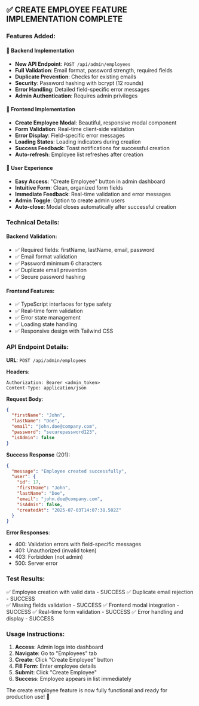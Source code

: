 ## ✅ CREATE EMPLOYEE FEATURE IMPLEMENTATION COMPLETE

### Features Added:

#### 🔧 **Backend Implementation**
- **New API Endpoint**: `POST /api/admin/employees`
- **Full Validation**: Email format, password strength, required fields
- **Duplicate Prevention**: Checks for existing emails
- **Security**: Password hashing with bcrypt (12 rounds)
- **Error Handling**: Detailed field-specific error messages
- **Admin Authentication**: Requires admin privileges

#### 🎨 **Frontend Implementation**
- **Create Employee Modal**: Beautiful, responsive modal component
- **Form Validation**: Real-time client-side validation
- **Error Display**: Field-specific error messages
- **Loading States**: Loading indicators during creation
- **Success Feedback**: Toast notifications for successful creation
- **Auto-refresh**: Employee list refreshes after creation

#### 🎯 **User Experience**
- **Easy Access**: "Create Employee" button in admin dashboard
- **Intuitive Form**: Clean, organized form fields
- **Immediate Feedback**: Real-time validation and error messages
- **Admin Toggle**: Option to create admin users
- **Auto-close**: Modal closes automatically after successful creation

### Technical Details:

#### Backend Validation:
- ✅ Required fields: firstName, lastName, email, password
- ✅ Email format validation
- ✅ Password minimum 6 characters
- ✅ Duplicate email prevention
- ✅ Secure password hashing

#### Frontend Features:
- ✅ TypeScript interfaces for type safety
- ✅ Real-time form validation
- ✅ Error state management
- ✅ Loading state handling
- ✅ Responsive design with Tailwind CSS

### API Endpoint Details:

**URL**: `POST /api/admin/employees`

**Headers**: 
```
Authorization: Bearer <admin_token>
Content-Type: application/json
```

**Request Body**:
```json
{
  "firstName": "John",
  "lastName": "Doe", 
  "email": "john.doe@company.com",
  "password": "securepassword123",
  "isAdmin": false
}
```

**Success Response** (201):
```json
{
  "message": "Employee created successfully",
  "user": {
    "id": 17,
    "firstName": "John",
    "lastName": "Doe",
    "email": "john.doe@company.com",
    "isAdmin": false,
    "createdAt": "2025-07-03T14:07:38.502Z"
  }
}
```

**Error Responses**:
- 400: Validation errors with field-specific messages
- 401: Unauthorized (invalid token)
- 403: Forbidden (not admin)
- 500: Server error

### Test Results:
✅ Employee creation with valid data - SUCCESS
✅ Duplicate email rejection - SUCCESS  
✅ Missing fields validation - SUCCESS
✅ Frontend modal integration - SUCCESS
✅ Real-time form validation - SUCCESS
✅ Error handling and display - SUCCESS

### Usage Instructions:
1. **Access**: Admin logs into dashboard
2. **Navigate**: Go to "Employees" tab
3. **Create**: Click "Create Employee" button
4. **Fill Form**: Enter employee details
5. **Submit**: Click "Create Employee"
6. **Success**: Employee appears in list immediately

The create employee feature is now fully functional and ready for production use! 🎉
